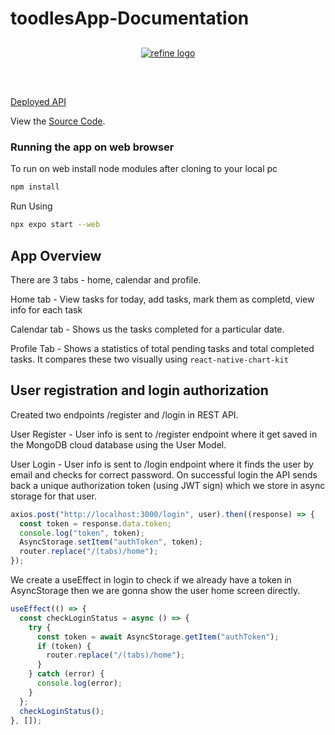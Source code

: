 # toodlesApp-Documentation

<div align="center" style="margin: 30px;">
    <a href="https://marble-assignment.onrender.com/">
    <img alt="refine logo" src="https://firebasestorage.googleapis.com/v0/b/e-shop-74124.appspot.com/o/dashboard.png?alt=media&token=e0aef0ae-38e0-4b0a-b040-09431c630a1d">
    </a>
</div>
<br/>

[Deployed API](https://toodlesapp.onrender.com)

View the [Source Code](https://github.com/VishalMX3/toodlesApp).

### Running the app on web browser

To run on web install node modules after cloning to your local pc

```bash
npm install
```

Run Using

```bash
npx expo start --web
```

## App Overview

There are 3 tabs - home, calendar and profile.

Home tab - View tasks for today, add tasks, mark them as completd, view info for each task

Calendar tab - Shows us the tasks completed for a particular date.

Profile Tab - Shows a statistics of total pending tasks and total completed tasks. It compares these two visually using `react-native-chart-kit`

## User registration and login authorization

Created two endpoints /register and /login in REST API.

User Register - User info is sent to /register endpoint where it get saved in the MongoDB cloud database using the User Model.

User Login - User info is sent to /login endpoint where it finds the user by email and checks for correct password. On successful login the API sends back a unique authorization token (using JWT sign) which we store in async storage for that user.

```javascript
axios.post("http://localhost:3000/login", user).then((response) => {
  const token = response.data.token;
  console.log("token", token);
  AsyncStorage.setItem("authToken", token);
  router.replace("/(tabs)/home");
});
```

We create a useEffect in login to check if we already have a token in AsyncStorage then we are gonna show the user home screen directly.

```javascript
useEffect(() => {
  const checkLoginStatus = async () => {
    try {
      const token = await AsyncStorage.getItem("authToken");
      if (token) {
        router.replace("/(tabs)/home");
      }
    } catch (error) {
      console.log(error);
    }
  };
  checkLoginStatus();
}, []);
```
